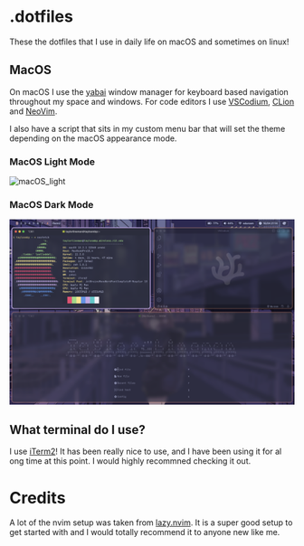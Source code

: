 # .dotfiles
These the dotfiles that I use in daily life on macOS and sometimes on linux!

## MacOS
On macOS I use the [yabai](https://github.com/koekeishiya/yabai) window manager for keyboard based navigation throughout my space and windows. For code editors I use [VSCodium](https://github.com/VSCodium/vscodium), [CLion](https://www.jetbrains.com/clion/) and [NeoVim](https://neovim.io).

I also have a script that sits in my custom menu bar that will set the theme depending on the macOS appearance mode.

### MacOS Light Mode
![macOS_light](./screenshots/macOS_light.png)

### MacOS Dark Mode
![macOS_dark](./screenshots/macOS_dark.png)

## What terminal do I use?
I use [iTerm2](https://iterm2.com/)! It has been really nice to use, and I have been using it for al ong time at this point. I would highly recommned checking it out.

# Credits
A lot of the nvim setup was taken from [lazy.nvim](https://www.lazyvim.org/). It is a super good setup to get started with and I would totally recommend it to anyone new like me.
